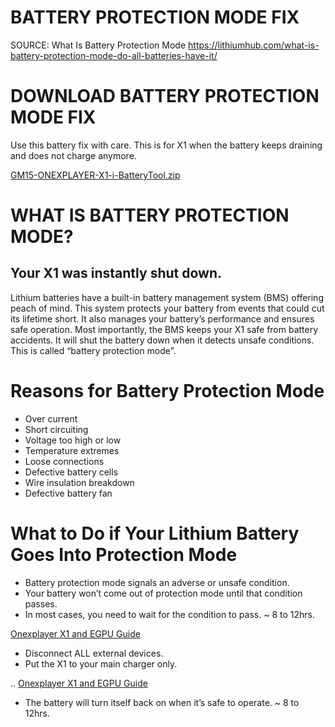 # BATTERY PROTECTION MODE FIX
SOURCE: What Is Battery Protection Mode https://lithiumhub.com/what-is-battery-protection-mode-do-all-batteries-have-it/

# DOWNLOAD BATTERY PROTECTION MODE FIX
Use this battery fix with care. This is for X1 when the battery keeps draining and does not charge anymore.

[GM15-ONEXPLAYER-X1-i-BatteryTool.zip](https://github.com/davidteosk/Onexplayer-X1-EGPU-Guide/files/15172504/GM15-ONEXPLAYER-X1-i-BatteryTool.zip)

# WHAT IS BATTERY PROTECTION MODE?
## Your X1 was instantly shut down.
Lithium batteries have a built-in battery management system (BMS) offering peach of mind. This system protects your battery from events that could cut its lifetime short. It also manages your battery’s performance and ensures safe operation. Most importantly, the BMS keeps your X1 safe from battery accidents. It will shut the battery down when it detects unsafe conditions. This is called “battery protection mode”. 

# Reasons for Battery Protection Mode
- Over current
- Short circuiting
- Voltage too high or low
- Temperature extremes
- Loose connections
- Defective battery cells
- Wire insulation breakdown
- Defective battery fan

# What to Do if Your Lithium Battery Goes Into Protection Mode
- Battery protection mode signals an adverse or unsafe condition.
- Your battery won’t come out of protection mode until that condition passes.
- In most cases, you need to wait for the condition to pass. ~ 8 to 12hrs.

[Onexplayer X1 and EGPU Guide](../main/README.md)
- Disconnect ALL external devices.
- Put the X1 to your main charger only.

..
[Onexplayer X1 and EGPU Guide](../main/README.md)
- The battery will turn itself back on when it’s safe to operate. ~ 8 to 12hrs.
